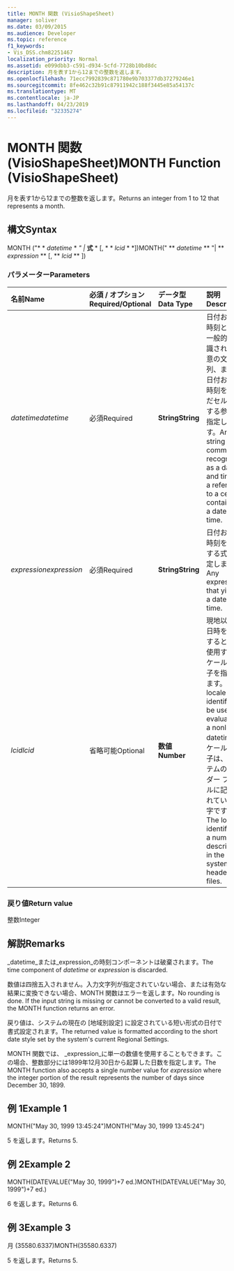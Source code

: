 ```yaml
---
title: MONTH 関数 (VisioShapeSheet)
manager: soliver
ms.date: 03/09/2015
ms.audience: Developer
ms.topic: reference
f1_keywords:
- Vis_DSS.chm82251467
localization_priority: Normal
ms.assetid: e099dbb3-c591-d934-5cfd-7728b10bd8dc
description: 月を表す1から12までの整数を返します。
ms.openlocfilehash: 71ecc7992839c871780e9b703377db37279246e1
ms.sourcegitcommit: 8fe462c32b91c87911942c188f3445e85a54137c
ms.translationtype: MT
ms.contentlocale: ja-JP
ms.lasthandoff: 04/23/2019
ms.locfileid: "32335274"
---
```

# <a name="month-function-visioshapesheet"></a><span data-ttu-id="56b85-103">MONTH 関数 (VisioShapeSheet)</span><span class="sxs-lookup"><span data-stu-id="56b85-103">MONTH Function (VisioShapeSheet)</span></span>

<span data-ttu-id="56b85-104">月を表す1から12までの整数を返します。</span><span class="sxs-lookup"><span data-stu-id="56b85-104">Returns an integer from 1 to 12 that represents a month.</span></span>
  
## <a name="syntax"></a><span data-ttu-id="56b85-105">構文</span><span class="sxs-lookup"><span data-stu-id="56b85-105">Syntax</span></span>

<span data-ttu-id="56b85-106">MONTH ("\* \* *datetime* \* *" |* **式** \* [, \* \* *lcid* \* \*])</span><span class="sxs-lookup"><span data-stu-id="56b85-106">MONTH(" \*\* *datetime* \*\* "| \*\* *expression* \*\* [, \*\* *lcid* \*\* ])</span></span> 
  
### <a name="parameters"></a><span data-ttu-id="56b85-107">パラメーター</span><span class="sxs-lookup"><span data-stu-id="56b85-107">Parameters</span></span>

|<span data-ttu-id="56b85-108">**名前**</span><span class="sxs-lookup"><span data-stu-id="56b85-108">**Name**</span></span>|<span data-ttu-id="56b85-109">**必須 / オプション**</span><span class="sxs-lookup"><span data-stu-id="56b85-109">**Required/Optional**</span></span>|<span data-ttu-id="56b85-110">**データ型**</span><span class="sxs-lookup"><span data-stu-id="56b85-110">**Data Type**</span></span>|<span data-ttu-id="56b85-111">**説明**</span><span class="sxs-lookup"><span data-stu-id="56b85-111">**Description**</span></span>|
|:-----|:-----|:-----|:-----|
| <span data-ttu-id="56b85-112">_datetime_</span><span class="sxs-lookup"><span data-stu-id="56b85-112">_datetime_</span></span> <br/> |<span data-ttu-id="56b85-113">必須</span><span class="sxs-lookup"><span data-stu-id="56b85-113">Required</span></span>  <br/> |<span data-ttu-id="56b85-114">**String**</span><span class="sxs-lookup"><span data-stu-id="56b85-114">**String**</span></span> <br/> |<span data-ttu-id="56b85-115">日付および時刻として一般的に認識される任意の文字列、または日付および時刻を含んだセルに対する参照を指定します。</span><span class="sxs-lookup"><span data-stu-id="56b85-115">Any string commonly recognized as a date and time or a reference to a cell containing a date and time.</span></span>  <br/> |
| <span data-ttu-id="56b85-116">_expression_</span><span class="sxs-lookup"><span data-stu-id="56b85-116">_expression_</span></span> <br/> |<span data-ttu-id="56b85-117">必須</span><span class="sxs-lookup"><span data-stu-id="56b85-117">Required</span></span>  <br/> |<span data-ttu-id="56b85-118">**String**</span><span class="sxs-lookup"><span data-stu-id="56b85-118">**String**</span></span> <br/> | <span data-ttu-id="56b85-119">日付および時刻を算出する式を指定します。</span><span class="sxs-lookup"><span data-stu-id="56b85-119">Any expression that yields a date and time.</span></span>  <br/> |
| <span data-ttu-id="56b85-120">_lcid_</span><span class="sxs-lookup"><span data-stu-id="56b85-120">_lcid_</span></span> <br/> |<span data-ttu-id="56b85-121">省略可能</span><span class="sxs-lookup"><span data-stu-id="56b85-121">Optional</span></span>  <br/> |<span data-ttu-id="56b85-122">**数値**</span><span class="sxs-lookup"><span data-stu-id="56b85-122">**Number**</span></span> <br/> |<span data-ttu-id="56b85-123">現地以外の日時を計算するときに使用するロケール識別子を指定します。</span><span class="sxs-lookup"><span data-stu-id="56b85-123">The locale identifier to be used in evaluating a nonlocal datetime.</span></span> <span data-ttu-id="56b85-124">ロケール識別子は、システムのヘッダー ファイルに記述されている数字です。</span><span class="sxs-lookup"><span data-stu-id="56b85-124">The locale identifier is a number described in the system header files.</span></span>  <br/> |
   
### <a name="return-value"></a><span data-ttu-id="56b85-125">戻り値</span><span class="sxs-lookup"><span data-stu-id="56b85-125">Return value</span></span>

<span data-ttu-id="56b85-126">整数</span><span class="sxs-lookup"><span data-stu-id="56b85-126">Integer</span></span>
  
## <a name="remarks"></a><span data-ttu-id="56b85-127">解説</span><span class="sxs-lookup"><span data-stu-id="56b85-127">Remarks</span></span>

<span data-ttu-id="56b85-128">_datetime_または_expression_の時刻コンポーネントは破棄されます。</span><span class="sxs-lookup"><span data-stu-id="56b85-128">The time component of  _datetime_ or  _expression_ is discarded.</span></span> 
  
<span data-ttu-id="56b85-p102">数値は四捨五入されません。入力文字列が指定されていない場合、または有効な結果に変換できない場合、MONTH 関数はエラーを返します。</span><span class="sxs-lookup"><span data-stu-id="56b85-p102">No rounding is done. If the input string is missing or cannot be converted to a valid result, the MONTH function returns an error.</span></span>
  
<span data-ttu-id="56b85-131">戻り値は、システムの現在の [地域別設定] に設定されている短い形式の日付で書式設定されます。</span><span class="sxs-lookup"><span data-stu-id="56b85-131">The returned value is formatted according to the short date style set by the system's current Regional Settings.</span></span>
  
<span data-ttu-id="56b85-132">MONTH 関数では、 _expression_に単一の数値を使用することもできます。この場合、整数部分には1899年12月30日から起算した日数を指定します。</span><span class="sxs-lookup"><span data-stu-id="56b85-132">The MONTH function also accepts a single number value for  _expression_ where the integer portion of the result represents the number of days since December 30, 1899.</span></span> 
  
## <a name="example-1"></a><span data-ttu-id="56b85-133">例 1</span><span class="sxs-lookup"><span data-stu-id="56b85-133">Example 1</span></span>

<span data-ttu-id="56b85-134">MONTH("May 30, 1999 13:45:24")</span><span class="sxs-lookup"><span data-stu-id="56b85-134">MONTH("May 30, 1999 13:45:24")</span></span>
  
<span data-ttu-id="56b85-135">5 を返します。</span><span class="sxs-lookup"><span data-stu-id="56b85-135">Returns 5.</span></span>
  
## <a name="example-2"></a><span data-ttu-id="56b85-136">例 2</span><span class="sxs-lookup"><span data-stu-id="56b85-136">Example 2</span></span>

<span data-ttu-id="56b85-137">MONTH(DATEVALUE("May 30, 1999")+7 ed.)</span><span class="sxs-lookup"><span data-stu-id="56b85-137">MONTH(DATEVALUE("May 30, 1999")+7 ed.)</span></span>
  
<span data-ttu-id="56b85-138">6 を返します。</span><span class="sxs-lookup"><span data-stu-id="56b85-138">Returns 6.</span></span>
  
## <a name="example-3"></a><span data-ttu-id="56b85-139">例 3</span><span class="sxs-lookup"><span data-stu-id="56b85-139">Example 3</span></span>

<span data-ttu-id="56b85-140">月 (35580.6337)</span><span class="sxs-lookup"><span data-stu-id="56b85-140">MONTH(35580.6337)</span></span>
  
<span data-ttu-id="56b85-141">5 を返します。</span><span class="sxs-lookup"><span data-stu-id="56b85-141">Returns 5.</span></span>
  

